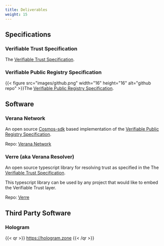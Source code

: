 ```yaml
---
title: Deliverables
weight: 15
---
```

## Specifications

### Verifiable Trust Specification

The [Verifiable Trust Specification](https://github.com/verana-labs/verifiable-trust-spec).

### Verifiable Public Registry Specification

{{< figure src="images/github.png" width="16" height="16" alt="github repo" >}}The [Verifiable Public Registry Specification](https://github.com/verana-labs/verifiable-trust-vpr-spec).

## Software

### Verana Network

An open source [Cosmos-sdk](https://cosmos.network/) based implementation of the [Verifiable Public Registry Specification](https://github.com/verana-labs/verifiable-trust-vpr-spec).

Repo: [Verana Network](https://github.com/verana-labs/verana-blockchain)

### Verre (aka Verana Resolver)

An open source typescript library for resolving trust as specified in the The [Verifiable Trust Specification](https://github.com/verana-labs/verifiable-trust-spec).

This typescript library can be used by any project that would like to embed the Verifiable Trust layer.

Repo: [Verre](https://github.com/verana-labs/verre)

## Third Party Software

### Hologram

{{< qr >}}
https://hologram.zone
{{< /qr >}}